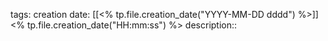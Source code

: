 tags:
creation date: [[<% tp.file.creation_date("YYYY-MM-DD dddd") %>]] <% tp.file.creation_date("HH:mm:ss") %>
description::
